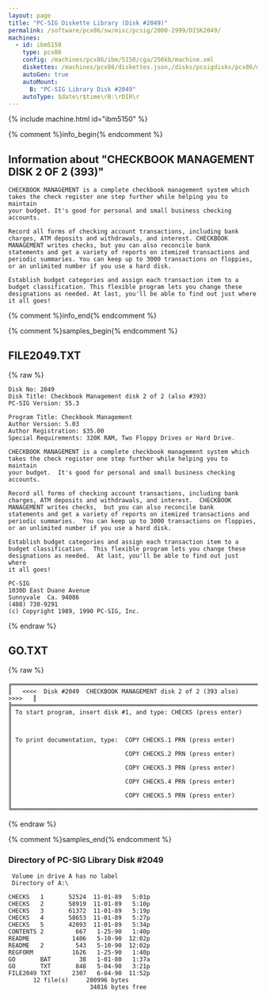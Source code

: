 ```yaml
---
layout: page
title: "PC-SIG Diskette Library (Disk #2049)"
permalink: /software/pcx86/sw/misc/pcsig/2000-2999/DISK2049/
machines:
  - id: ibm5150
    type: pcx86
    config: /machines/pcx86/ibm/5150/cga/256kb/machine.xml
    diskettes: /machines/pcx86/diskettes.json,/disks/pcsigdisks/pcx86/diskettes.json
    autoGen: true
    autoMount:
      B: "PC-SIG Library Disk #2049"
    autoType: $date\r$time\rB:\rDIR\r
---
```


{% include machine.html id="ibm5150" %}

{% comment %}info_begin{% endcomment %}

## Information about "CHECKBOOK MANAGEMENT DISK 2 OF 2 (393)"

    CHECKBOOK MANAGEMENT is a complete checkbook management system which
    takes the check register one step further while helping you to maintain
    your budget. It's good for personal and small business checking
    accounts.
    
    Record all forms of checking account transactions, including bank
    charges, ATM deposits and withdrawals, and interest. CHECKBOOK
    MANAGEMENT writes checks, but you can also reconcile bank
    statements and get a variety of reports on itemized transactions and
    periodic summaries. You can keep up to 3000 transactions on floppies,
    or an unlimited number if you use a hard disk.
    
    Establish budget categories and assign each transaction item to a
    budget classification. This flexible program lets you change these
    designations as needed. At last, you'll be able to find out just where
    it all goes!
{% comment %}info_end{% endcomment %}

{% comment %}samples_begin{% endcomment %}

## FILE2049.TXT

{% raw %}
```
Disk No: 2049                                                           
Disk Title: Checkbook Management disk 2 of 2 (also #393)                      
PC-SIG Version: S5.3                                                    
                                                                        
Program Title: Checkbook Management                                     
Author Version: 5.03                                                    
Author Registration: $35.00                                             
Special Requirements: 320K RAM, Two Floppy Drives or Hard Drive.        
                                                                        
CHECKBOOK MANAGEMENT is a complete checkbook management system which    
takes the check register one step further while helping you to maintain 
your budget.  It's good for personal and small business checking        
accounts.                                                               
                                                                        
Record all forms of checking account transactions, including bank       
charges, ATM deposits and withdrawals, and interest.  CHECKBOOK         
MANAGEMENT writes checks,  but you can also reconcile bank              
statements and get a variety of reports on itemized transactions and    
periodic summaries.  You can keep up to 3000 transactions on floppies,  
or an unlimited number if you use a hard disk.                          
                                                                        
Establish budget categories and assign each transaction item to a       
budget classification.  This flexible program lets you change these     
designations as needed.  At last, you'll be able to find out just where 
it all goes!                                                            
                                                                        
PC-SIG                                                                  
1030D East Duane Avenue                                                 
Sunnyvale  Ca. 94086                                                    
(408) 730-9291                                                          
(c) Copyright 1989, 1990 PC-SIG, Inc.                                         
```
{% endraw %}

## GO.TXT

{% raw %}
```
╔═════════════════════════════════════════════════════════════════════════╗
║   <<<<  Disk #2049  CHECKBOOK MANAGEMENT disk 2 of 2 (393 also)  >>>>   ║
╠═════════════════════════════════════════════════════════════════════════╣
║ To start program, insert disk #1, and type: CHECKS (press enter)        ║
║                                                                         ║
║ To print documentation, type:  COPY CHECKS.1 PRN (press enter)          ║
║                                COPY CHECKS.2 PRN (press enter)          ║
║                                COPY CHECKS.3 PRN (press enter)          ║
║                                COPY CHECKS.4 PRN (press enter)          ║
║                                COPY CHECKS.5 PRN (press enter)          ║
╚═════════════════════════════════════════════════════════════════════════╝
```
{% endraw %}

{% comment %}samples_end{% endcomment %}

### Directory of PC-SIG Library Disk #2049

     Volume in drive A has no label
     Directory of A:\

    CHECKS   1       52524  11-01-89   5:01p
    CHECKS   2       58919  11-01-89   5:10p
    CHECKS   3       61372  11-01-89   5:19p
    CHECKS   4       58653  11-01-89   5:27p
    CHECKS   5       42093  11-01-89   5:34p
    CONTENTS 2         667   1-25-90   1:40p
    README            1406   5-10-90  12:02p
    README   2         543   5-10-90  12:02p
    REGFORM           1626   1-25-90   1:40p
    GO       BAT        38   1-01-80   1:37a
    GO       TXT       848   5-04-90   3:21p
    FILE2049 TXT      2307   6-04-90  11:52p
           12 file(s)     280996 bytes
                           34816 bytes free
